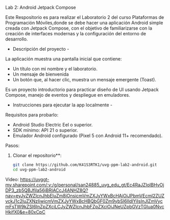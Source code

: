 Lab 2: Android Jetpack Compose

Este Respositorio es para realizar el Laboratorio 2 del curso Plataformas de Programación Móviles,donde se debe hacer una aplicación Android simple creada con Jetpack Compose, con el objetivo de familiarizarse con la creación de interfaces modernas y la configuración del entorno de desarrollo.


 - Descripción del proyecto - 

La aplicación muestra una pantalla inicial que contiene:

- Un título con mi nombre y el laboratorio.
- Un mensaje de bienvenida
- Un botón que, al hacer clic, muestra un mensaje emergente (Toast).

Es un proyecto introductorio para practicar diseño de UI usando Jetpack Compose, manejo de eventos y despliegue en emuladores.


- Instrucciones para ejecutar la app localmente - 

Requisitos para probarlo:

- Android Studio Electric Eel o superior.
- SDK mínimo: API 21 o superior.
- Emulador Android configurado (Pixel 5 con Android 11+ recomendado).

Pasos:

1. Clonar el repositorio**:

   ```bash
   git clone https://github.com/K41S3RTK1/uvg-ppm-lab2-android.git
   cd uvg-ppm-lab2-android


Video: https://uvggt-my.sharepoint.com/:v:/g/personal/san24885_uvg_edu_gt/Ec4RaJZIoIBHvOjDP3_zb5QBJfjla56jBRIACcJ4ANHZ8Q?nav=eyJyZWZlcnJhbEluZm8iOnsicmVmZXJyYWxBcHAiOiJPbmVEcml2ZUZvckJ1c2luZXNzIiwicmVmZXJyYWxBcHBQbGF0Zm9ybSI6IldlYiIsInJlZmVycmFsTW9kZSI6InZpZXciLCJyZWZlcnJhbFZpZXciOiJNeUZpbGVzTGlua0NvcHkifX0&e=80xCpC
